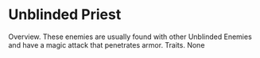 # Unblinded Priest

Overview.
These enemies are usually found with other Unblinded Enemies and have a magic attack that penetrates armor.
Traits.
None